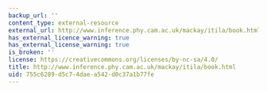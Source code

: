```yaml
---
backup_url: ''
content_type: external-resource
external_url: http://www.inference.phy.cam.ac.uk/mackay/itila/book.html
has_external_licence_warning: true
has_external_license_warning: true
is_broken: ''
license: https://creativecommons.org/licenses/by-nc-sa/4.0/
title: http://www.inference.phy.cam.ac.uk/mackay/itila/book.html
uid: 755c6289-d5c7-4dae-a542-d0c37a1b77fe
---
```

